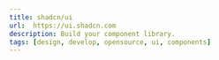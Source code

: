 ```yaml
---
title: shadcn/ui
url:  https://ui.shadcn.com
description: Build your component library.
tags: [design, develop, opensource, ui, components]
---
```

